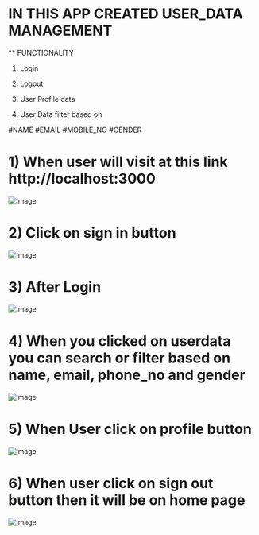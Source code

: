 # IN THIS APP CREATED USER_DATA MANAGEMENT

** FUNCTIONALITY

1) Login

2) Logout

3) User Profile data

4) User Data filter based on

#NAME
#EMAIL
#MOBILE_NO
#GENDER

# 1) When user will visit at this link http://localhost:3000
![image](https://github.com/Satyam9169/User_management/assets/38384042/70625947-a371-484c-b834-834bc0e8e529)

# 2) Click on sign in button

![image](https://github.com/Satyam9169/User_management/assets/38384042/da1e0ce4-d3c0-4475-832f-62ec161edc20)

# 3) After Login
![image](https://github.com/Satyam9169/User_management/assets/38384042/7aaef9a3-6d1c-427c-8d9d-6d02a2432832)

# 4) When you clicked on userdata you can search or filter based on name, email, phone_no and gender
![image](https://github.com/Satyam9169/User_management/assets/38384042/d7fce987-8e3b-4eab-8f3d-60f22e2342d0)

# 5) When User click on profile button
![image](https://github.com/Satyam9169/User_management/assets/38384042/7dc5a99b-97d0-4a34-be26-787b04e83669)

# 6) When user click on sign out button then it will be on home page
![image](https://github.com/Satyam9169/User_management/assets/38384042/6b6a642b-d3c7-489f-830b-f9fcb4466fa3)







